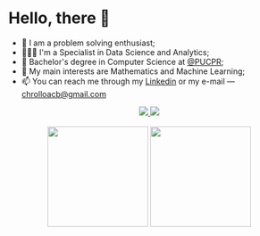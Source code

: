 # Hello, there 👋

- 🧩 I am a problem solving enthusiast;
- 👨🏻‍💻 I'm a Specialist in Data Science and Analytics;
- 🌱 Bachelor's degree in Computer Science at [@PUCPR](https://www.pucpr.br);
- 🧠 My main interests are Mathematics and Machine Learning;
- 📫 You can reach me through my [Linkedin](https://www.linkedin.com/in/arthurcorreiabrigido/) or my e-mail — chrolloacb@gmail.com

<div align="center">
  <a href="https://www.linkedin.com/in/arthurcorreiabrigido/" alt="Linkedin">
    <img src="https://img.shields.io/badge/-Linkedin-0e76a8?style=flat&logo=Linkedin&logoColor=white&link=https://www.linkedin.com/in/arthurcorreiabrigido/"/>
  </a>

  <a href="mailto:chrolloacb@gmail.com" alt="Gmail">
    <img src="https://img.shields.io/badge/-Gmail-FF0000?style=flat&labelColor=FF0000&logo=gmail&logoColor=white&link=chrolloacb@gmail.com"/>
  </a>
</div>

<br>

<div align="center">
  <img height="180em" src="https://github-readme-stats.vercel.app/api?username=Arthurcorreiabrigido&show_icons=true&theme=bear&include_all_commits=true"/>
  <img height="180em" src="https://github-readme-stats.vercel.app/api/top-langs/?username=ArthurCorreiaBrigido&layout=compact&langs_count=7&theme=bear"/>
</div>
